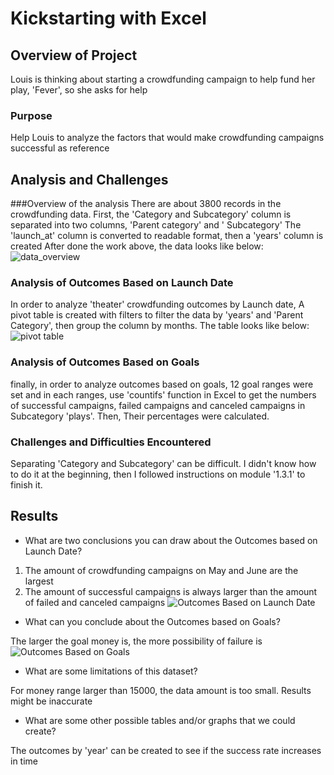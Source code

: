 # Kickstarting with Excel

## Overview of Project
Louis is thinking about starting a crowdfunding campaign to help fund her play, 'Fever', so she asks for help

### Purpose
Help Louis to analyze the factors that would make crowdfunding campaigns successful as reference


## Analysis and Challenges

###Overview of the analysis
There are about 3800 records in the crowdfunding data.
First, the 'Category and Subcategory' column is separated into two columns, 'Parent category' and ' Subcategory'
The 'launch_at' column is converted to readable format, then a 'years' column is created
After done the work above, the data looks like below:
![data_overview](D:/resources/screenshot1.png)

### Analysis of Outcomes Based on Launch Date

In order to analyze 'theater' crowdfunding outcomes by Launch date, A pivot table is created with filters to filter the data by 'years' and 'Parent Category', then group the column by months. The table looks like below:
![pivot table](D:/resources/screenshot2.png)

### Analysis of Outcomes Based on Goals

finally, in order to analyze outcomes based on goals, 12 goal ranges were set and in each ranges, use 'countifs' function in Excel to get the numbers of successful campaigns, failed campaigns and canceled campaigns in Subcategory 'plays'. Then, Their percentages were calculated.

### Challenges and Difficulties Encountered
Separating 'Category and Subcategory' can be difficult. I didn't know how to do it at the beginning, then I followed instructions on module '1.3.1' to finish it.


## Results

- What are two conclusions you can draw about the Outcomes based on Launch Date?

1. The amount of crowdfunding campaigns on May and June are the largest
2. The amount of successful campaigns is always larger than the amount of failed and canceled campaigns
![Outcomes Based on Launch Date](D:/resources/Theater_Outcomes_vs_Launch.png)

- What can you conclude about the Outcomes based on Goals?

The larger the goal money is, the more possibility of failure is
![Outcomes Based on Goals](D:/resources/Outcomes_vs_Goals.png)

- What are some limitations of this dataset?

For money range larger than 15000, the data amount is too small. Results might be inaccurate

- What are some other possible tables and/or graphs that we could create?

The outcomes by 'year' can be created to see if the success rate increases in time

